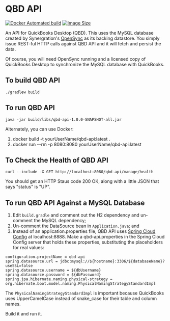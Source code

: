 # QBD API

[![Docker Automated build](https://img.shields.io/docker/automated/bschalme/qbd-api.svg?style=flat-square)](https://hub.docker.com/r/bschalme/qbd-api/builds/)
[![Image Size](https://images.microbadger.com/badges/image/bschalme/qbd-api.svg)](https://microbadger.com/images/bschalme/qbd-api)


An API for QuickBooks Desktop (QBD). This uses the MySQL database created by Synergration's [OpenSync](http://synergration.com/software/opensync/) as its backing datastore. You simply issue 
REST-ful HTTP calls against QBD API and it will fetch and persist the data.

Of course, you will need OpenSync running and a licensed copy of QuickBooks Desktop to synchronize the MySQL database with QuickBooks.

## To build QBD API

```
./gradlew build
```

## To run QBD API

```
java -jar build/libs/qbd-api-1.0.0-SNAPSHOT-all.jar 
```

Alternately, you can use Docker:

1. docker build -t yourUserName/qbd-api:latest .
2. docker run --rm -p 8080:8080 yourUserName/qbd-api:latest

## To Check the Health of QBD API

```
curl --include -X GET http://localhost:8080/qbd-api/manage/health
``` 

You should get an HTTP Staus code 200 OK, along with a little JSON that says "status" is "UP".

## To run QBD API Against a MySQL Database

1. Edit `build.gradle` and comment out the H2 dependency and un-comment the MySQL dependency;
2. Un-comment the DataSource bean in `Application.java`; and 
3. Instead of an application.properties file, QBD API uses [Spring Cloud Config](https://cloud.spring.io/spring-cloud-config/) at localhost:8888. Make a qbd-api.properties in the Spring Cloud Config server that holds these properties, substituting the placeholders for real values:

```
configuration.projectName = qbd-api
spring.datasource.url = jdbc:mysql://${hostname}:3306/${databaseName}?useSSL=false
spring.datasource.username = ${dbUsername}
spring.datasource.password = ${dbPassword}
spring.jpa.hibernate.naming.physical-strategy = org.hibernate.boot.model.naming.PhysicalNamingStrategyStandardImpl
```

The `PhysicalNamingStrategyStandardImpl` is important because QuickBooks uses UpperCamelCase instead of snake_case for their table and column names.

Build it and run it.
